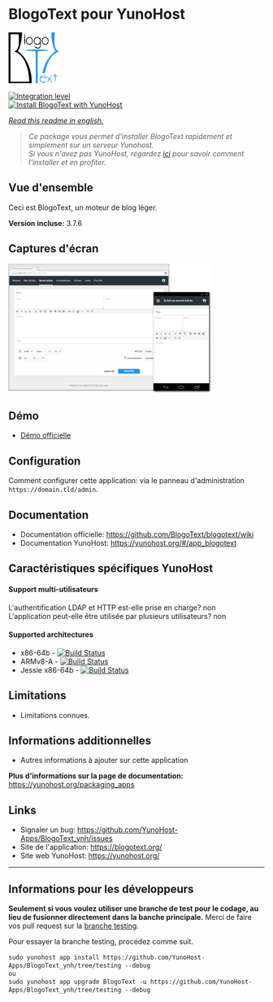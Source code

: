 # BlogoText pour YunoHost

![blogotext_logo](sources/images/blogotext_logo.png)


[![Integration level](https://dash.yunohost.org/integration/BlogoText.svg)](https://dash.yunohost.org/appci/app/BlogoText)  
[![Install BlogoText with YunoHost](https://install-app.yunohost.org/install-with-yunohost.png)](https://install-app.yunohost.org/?app=BlogoText)

*[Read this readme in english.](./README.md)* 

> *Ce package vous permet d'installer BlogoText rapidement et simplement sur un serveur Yunohost.  
Si vous n'avez pas YunoHost, regardez [ici](https://yunohost.org/#/install) pour savoir comment l'installer et en profiter.*

## Vue d'ensemble

Ceci est BlogoText, un moteur de blog léger.

**Version incluse:** 3.7.6

## Captures d'écran

![blogotext_preview](sources/images/blogotext_preview.png)

## Démo

* [Démo officielle](https://blogotext.org/blog/)

## Configuration

Comment configurer cette application: via le panneau d'administration `https://domain.tld/admin`.

## Documentation

 * Documentation officielle: https://github.com/BlogoText/blogotext/wiki
 * Documentation YunoHost: https://yunohost.org/#/app_blogotext

## Caractéristiques spécifiques YunoHost

#### Support multi-utilisateurs

L'authentification LDAP et HTTP est-elle prise en charge? non  
L'application peut-elle être utilisée par plusieurs utilisateurs?  non

#### Supported architectures

* x86-64b - [![Build Status](https://ci-apps.yunohost.org/ci/logs/BlogoText%20%28Community%29.svg)](https://ci-apps.yunohost.org/ci/apps/BlogoText/)
* ARMv8-A - [![Build Status](https://ci-apps-arm.yunohost.org/ci/logs/BlogoText%20%28Community%29.svg)](https://ci-apps-arm.yunohost.org/ci/apps/BlogoText/)
* Jessie x86-64b - [![Build Status](https://ci-stretch.nohost.me/ci/logs/BlogoText%20%28Community%29.svg)](https://ci-stretch.nohost.me/ci/apps/BlogoText/)

## Limitations

* Limitations connues.

## Informations additionnelles

* Autres informations à ajouter sur cette application

**Plus d'informations sur la page de documentation:**  
https://yunohost.org/packaging_apps

## Links

 * Signaler un bug: https://github.com/YunoHost-Apps/BlogoText_ynh/issues
 * Site de l'application: https://blogotext.org/
 * Site web YunoHost: https://yunohost.org/

---

Informations pour les développeurs
----------------

**Seulement si vous voulez utiliser une branche de test pour le codage, au lieu de fusionner directement dans la banche principale.**
Merci de faire vos pull request sur la [branche testing](https://github.com/YunoHost-Apps/BlogoText_ynh/tree/testing).

Pour essayer la branche testing, procédez comme suit.
```
sudo yunohost app install https://github.com/YunoHost-Apps/BlogoText_ynh/tree/testing --debug
ou
sudo yunohost app upgrade BlogoText -u https://github.com/YunoHost-Apps/BlogoText_ynh/tree/testing --debug
```
